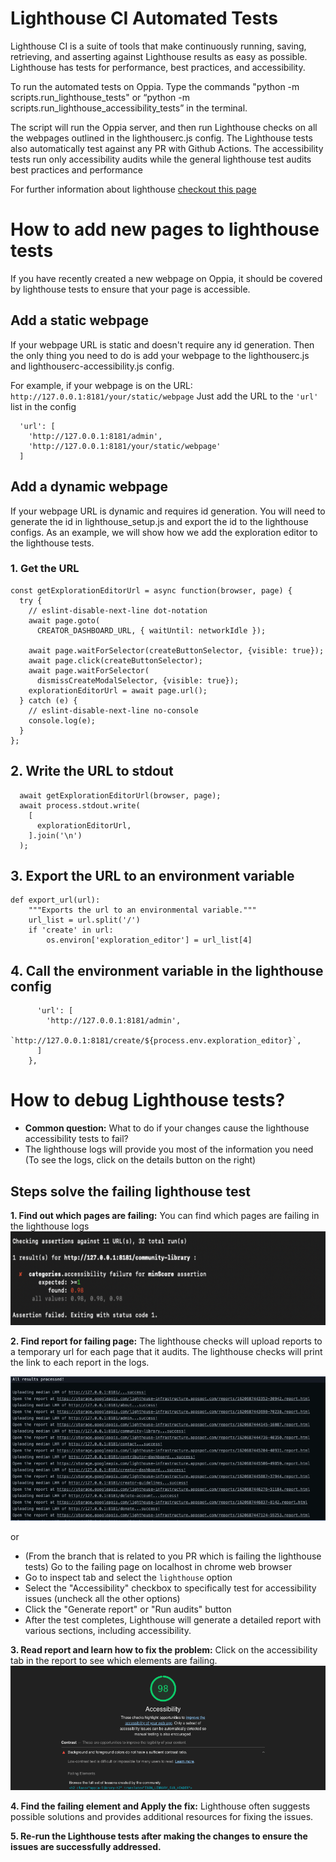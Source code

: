 # Lighthouse CI Automated Tests
Lighthouse CI is a suite of tools that make continuously running, saving, retrieving, and asserting against Lighthouse results as easy as possible. Lighthouse has tests for performance, best practices, and accessibility.

To run the automated tests on Oppia. Type the commands
"python -m scripts.run_lighthouse_tests"
or
“python -m scripts.run_lighthouse_accessibility_tests” in the terminal.

The script will run the Oppia server, and then run Lighthouse checks on all the webpages outlined in the lighthouserc.js config. The Lighthouse tests also automatically test against any PR with Github Actions. The accessibility tests run only accessibility audits while the general lighthouse test audits best practices and performance

For further information about lighthouse [checkout this page](https://developers.google.com/web/tools/lighthouse)

# How to add new pages to lighthouse tests

If you have recently created a new webpage on Oppia, it should be covered by lighthouse tests to ensure that your page is accessible.

## Add a static webpage
If your webpage URL is static and doesn't require any id generation. Then the only thing you need to do is add your webpage to the lighthouserc.js and lighthouserc-accessibility.js config.

For example, if your webpage is on the URL: `http://127.0.0.1:8181/your/static/webpage`
Just add the URL to the `'url'` list in the config

      'url': [
        'http://127.0.0.1:8181/admin',
        'http://127.0.0.1:8181/your/static/webpage'
      ]

## Add a dynamic webpage
If your webpage URL is dynamic and requires id generation. You will need to generate the id in lighthouse_setup.js and export the id to the lighthouse configs. As an example, we will show how we add the exploration editor to the lighthouse tests.

### 1. Get the URL

```
const getExplorationEditorUrl = async function(browser, page) {
  try {
    // eslint-disable-next-line dot-notation
    await page.goto(
      CREATOR_DASHBOARD_URL, { waitUntil: networkIdle });

    await page.waitForSelector(createButtonSelector, {visible: true});
    await page.click(createButtonSelector);
    await page.waitForSelector(
      dismissCreateModalSelector, {visible: true});
    explorationEditorUrl = await page.url();
  } catch (e) {
    // eslint-disable-next-line no-console
    console.log(e);
  }
};
```

## 2. Write the URL to stdout

```
  await getExplorationEditorUrl(browser, page);
  await process.stdout.write(
    [
      explorationEditorUrl,
    ].join('\n')
  );
```

## 3. Export the URL to an environment variable

```
def export_url(url):
    """Exports the url to an environmental variable."""
    url_list = url.split('/')
    if 'create' in url:
        os.environ['exploration_editor'] = url_list[4]

```
## 4. Call the environment variable in the lighthouse config
```
      'url': [
        'http://127.0.0.1:8181/admin',
        `http://127.0.0.1:8181/create/${process.env.exploration_editor}`,
      ]
    },
```
# How to debug Lighthouse tests?
- **Common question:** What to do if your changes cause the lighthouse accessibility tests to fail?
- The lighthouse logs will provide you most of the information you need (To see the logs, click on the details button on the right)

## Steps solve the failing lighthouse test

**1. Find out which pages are failing:** You can find which pages are failing in the lighthouse logs
<img height="150" src="images/lighthouse-test-failure.png">

**2. Find report for failing page:** The lighthouse checks will upload reports to a temporary url for each page that it audits. 
The lighthouse checks will print the link to each report in the logs.

![image](images/lighthouse-test-report.png)

or

- (From the branch that is related to you PR which is failing the lighthouse tests) Go to the failing page on localhost in chrome web browser 
- Go to inspect tab and select the `lighthouse` option
- Select the "Accessibility" checkbox to specifically test for accessibility issues (uncheck all the other options)
- Click the "Generate report" or "Run audits" button
- After the test completes, Lighthouse will generate a detailed report with various sections, including accessibility.

**3. Read report and learn how to fix the problem:** Click on the accessibility tab in the report to see which elements are failing.
![image](images/lighthouse-test-score.png)

**4. Find the failing element and Apply the fix:** Lighthouse often suggests possible solutions and provides additional resources for fixing the issues.

**5. Re-run the Lighthouse tests after making the changes to ensure the issues are successfully addressed.**





